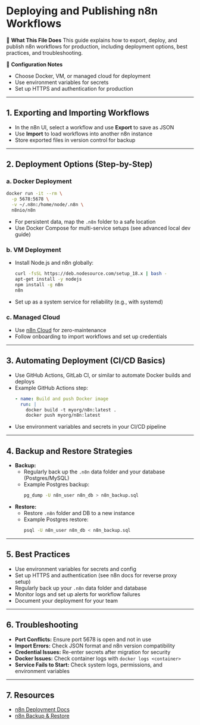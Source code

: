 # Deploying and Publishing n8n Workflows

📖 **What This File Does**
This guide explains how to export, deploy, and publish n8n workflows for production, including deployment options, best practices, and troubleshooting.

🔧 **Configuration Notes**
- Choose Docker, VM, or managed cloud for deployment
- Use environment variables for secrets
- Set up HTTPS and authentication for production

---

## 1. Exporting and Importing Workflows

- In the n8n UI, select a workflow and use **Export** to save as JSON
- Use **Import** to load workflows into another n8n instance
- Store exported files in version control for backup

---

## 2. Deployment Options (Step-by-Step)

### a. Docker Deployment
```bash
docker run -it --rm \
  -p 5678:5678 \
  -v ~/.n8n:/home/node/.n8n \
  n8nio/n8n
```
- For persistent data, map the `.n8n` folder to a safe location
- Use Docker Compose for multi-service setups (see advanced local dev guide)

### b. VM Deployment
- Install Node.js and n8n globally:
  ```bash
  curl -fsSL https://deb.nodesource.com/setup_18.x | bash -
  apt-get install -y nodejs
  npm install -g n8n
  n8n
  ```
- Set up as a system service for reliability (e.g., with systemd)

### c. Managed Cloud
- Use [n8n Cloud](https://n8n.io/cloud) for zero-maintenance
- Follow onboarding to import workflows and set up credentials

---

## 3. Automating Deployment (CI/CD Basics)

- Use GitHub Actions, GitLab CI, or similar to automate Docker builds and deploys
- Example GitHub Actions step:
  ```yaml
  - name: Build and push Docker image
    run: |
      docker build -t myorg/n8n:latest .
      docker push myorg/n8n:latest
  ```
- Use environment variables and secrets in your CI/CD pipeline

---

## 4. Backup and Restore Strategies

- **Backup:**
  - Regularly back up the `.n8n` data folder and your database (Postgres/MySQL)
  - Example Postgres backup:
    ```bash
    pg_dump -U n8n_user n8n_db > n8n_backup.sql
    ```
- **Restore:**
  - Restore `.n8n` folder and DB to a new instance
  - Example Postgres restore:
    ```bash
    psql -U n8n_user n8n_db < n8n_backup.sql
    ```

---

## 5. Best Practices

- Use environment variables for secrets and config
- Set up HTTPS and authentication (see n8n docs for reverse proxy setup)
- Regularly back up your `.n8n` data folder and database
- Monitor logs and set up alerts for workflow failures
- Document your deployment for your team

---

## 6. Troubleshooting

- **Port Conflicts:** Ensure port 5678 is open and not in use
- **Import Errors:** Check JSON format and n8n version compatibility
- **Credential Issues:** Re-enter secrets after migration for security
- **Docker Issues:** Check container logs with `docker logs <container>`
- **Service Fails to Start:** Check system logs, permissions, and environment variables

---

## 7. Resources
- [n8n Deployment Docs](https://docs.n8n.io/hosting/)
- [n8n Backup & Restore](https://docs.n8n.io/hosting/backups/) 